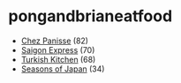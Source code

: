 pongandbrianeatfood
===================

* [Chez Panisse](Chez_Panisse.md) (82)
* [Saigon Express](Saigon_Express.md) (70)
* [Turkish Kitchen](Turkish_Kitchen.md) (68)
* [Seasons of Japan](Seasons_of_Japan.md) (34)
